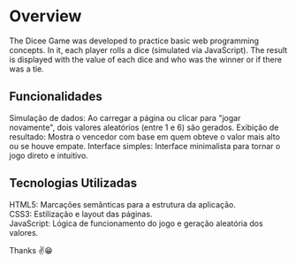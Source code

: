 <h1>Overview</h1>
The Dicee Game was developed to practice basic web programming concepts. In it, each player rolls a dice (simulated via JavaScript). The result is displayed with the value of each dice and who was the winner or if there was a tie.

<h2>Funcionalidades</h2>
<p>Simulação de dados: Ao carregar a página ou clicar para "jogar novamente", dois valores aleatórios (entre 1 e 6) são gerados.
Exibição de resultado: Mostra o vencedor com base em quem obteve o valor mais alto ou se houve empate.
Interface simples: Interface minimalista para tornar o jogo direto e intuitivo.</p>

<h2>Tecnologias Utilizadas</h2>
<p>HTML5: Marcações semânticas para a estrutura da aplicação.<br>
CSS3: Estilização e layout das páginas.<br>
JavaScript: Lógica de funcionamento do jogo e geração aleatória dos valores.</p>

Thanks ✌😁
